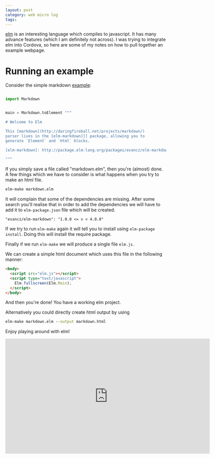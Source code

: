 ```yaml
---
layout: post
category: web micro log
tags:
---
```


[elm](http://elm-lang.org/) is an interesting language which compiles to javascript. It has many advance features (which I am definitely not across). I was trying to integrate elm into Cordova, so here are some of my notes on how to pull together an example webpage.

# Running an example

Consider the simple markdown [example](http://elm-lang.org/edit/examples/Elements/Markdown.elm):

```py

import Markdown


main = Markdown.toElement """

# Welcome to Elm

This [markdown](http://daringfireball.net/projects/markdown/)
parser lives in the [elm-markdown][] package, allowing you to
generate `Element` and `Html` blocks.

[elm-markdown]: http://package.elm-lang.org/packages/evancz/elm-markdown/latest

"""

```

If you simply save a file called "markdown.elm", then you're (almost) done. A few things which we have to consider is what happens when you try to make an html file.

```bat
elm-make markdown.elm
```

It will complain that some of the dependencies are missing. After some search you'll realise that in order to add the dependencies we will have to add it to `elm-package.json` file which will be created.

```
"evancz/elm-markdown": "1.0.0 <= v < 4.0.0"
```

If we try to run `elm-make` again it will tell you to install using `elm-package install`. Doing this will install the require package.

Finally if we run `elm-make` we will produce a single file `elm.js`.

We can create a simple html document which uses this file in the following manner:

```html
<body>
  <script src="elm.js"></script>
  <script type="text/javascript">
    Elm.fullscreen(Elm.Main);
  </script>
</body>
```

And then you're done! You have a working elm project.

Alternatively you could directly create html output by using

```bat
elm-make markdown.elm --output markdown.html
```

Enjoy playing around with elm!

<iframe width="640" height="360" src="https://www.youtube.com/embed/39Fk513CWOU" frameborder="0" allowfullscreen></iframe>
